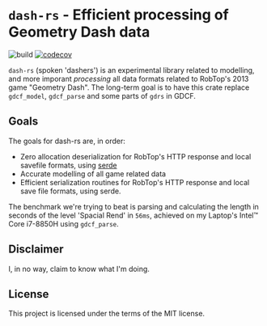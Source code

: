 # `dash-rs` - Efficient processing of Geometry Dash data

![build](https://github.com/stadust/dash-rs/actions/workflows/rust-build.yml/badge.svg)
[![codecov](https://codecov.io/gh/stadust/dash-rs/branch/master/graph/badge.svg?token=2EA56CDN6T)](https://codecov.io/gh/stadust/dash-rs)

`dash-rs` (spoken 'dashers') is an experimental library related to modelling, and more imporant _processing_ all data formats related to RobTop's 2013 game "Geometry Dash". The long-term goal is to have this crate replace `gdcf_model`, `gdcf_parse` and some parts of `gdrs` in GDCF.

## Goals

The goals for dash-rs are, in order:

+ Zero allocation deserialization for RobTop's HTTP response and local savefile formats, using [serde](https://serde.rs)
+ Accurate modelling of all game related data
+ Efficient serialization routines for RobTop's HTTP response and local save file formats, using serde. 

The benchmark we're trying to beat is parsing and calculating the length in seconds of the level 'Spacial Rend' in `56ms`, achieved on my Laptop's Intel:tm: Core i7-8850H using `gdcf_parse`.

## Disclaimer

I, in no way, claim to know what I'm doing.

## License

This project is licensed under the terms of the MIT license.
